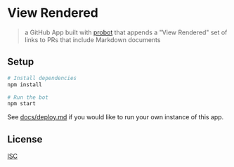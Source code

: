 # View Rendered

> a GitHub App built with [probot](https://github.com/probot/probot) that appends a "View Rendered" set of links to PRs that include Markdown documents

## Setup

```sh
# Install dependencies
npm install

# Run the bot
npm start
```

See [docs/deploy.md](docs/deploy.md) if you would like to run your own instance of this app.

## License

[ISC](LICENSE.md)
